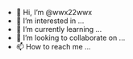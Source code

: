 - 👋 Hi, I’m @wwx22wwx
- 👀 I’m interested in ...
- 🌱 I’m currently learning ...
- 💞️ I’m looking to collaborate on ...
- 📫 How to reach me ...

<!---
wwx22wwx/wwx22wwx is a ✨ special ✨ repository because its `README.md` (this file) appears on your GitHub profile.
You can click the Preview link to take a look at your changes.
--->
